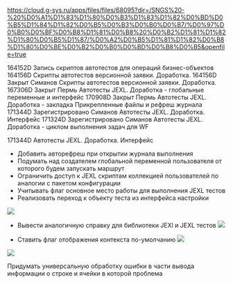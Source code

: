 https://cloud.g-sys.ru/apps/files/files/68095?dir=/SNGS%20-%20%D0%A1%D1%83%D1%80%D0%B3%D1%83%D1%82%D0%BD%D0%B5%D1%84%D1%82%D0%B5%D0%B3%D0%B0%D0%B7/%D0%97%D0%B0%D0%BF%D0%B8%D1%81%D0%B8%20%D0%B2%D1%81%D1%82%D1%80%D0%B5%D1%87/%D0%A2%D0%B5%D1%81%D1%82%D0%B8%D1%80%D0%BE%D0%B2%D0%B0%D0%BD%D0%B8%D0%B5&openfile=true

164152D Запись скриптов автотестов для операций бизнес-объектов
164156D Скрипты автотестов версионной заявки. Доработка.
164156D	Закрыт	Симанов	Скрипты автотестов версионной заявки. Доработка.
167306D	Закрыт	Пермь	Автотесты JEXL. Доработка - глобальные переменные и интерфейс
170908D	Закрыт	Пермь	Автотесты JEXL. Доработка - закладка Прикрепленные файлы и рефреш журнала
171344D	Зарегистрировано	Симанов	Автотесты JEXL. Доработка. Интерфейс
171324D	Зарегистрировано	Симанов	Автотесты JEXL. Доработка - циклом выполнения задач для WF

171344D Автотесты JEXL. Доработка. Интерфейс

- Добавить авторефреш при открытии журнала выполнения
- Подумать над создателем глобальной переменной пользователя от которого будем запускать маршрут
- Ограничить доступ к JEXL скриптам коллекцией пользователей по аналогии с пакетом конфигурации
- Учитывать флаг основное место работы для выполнения JEXL тестов
- Реализовать переход к объекту теста из интерфейса настройки

![](Переход%20к%20объекту%20JEXL-теста.jpg)

- Вывести аналогичную справку для библиотеки JEXl и JEXL тестов
![](Вывести%20аналогичную%20справку%20для%20библиотеки%20JEXl%20и%20JEXL%20тестов.jpg)

- Ставить флаг отображения контекста по-умолчанию
![](Ставить%20флаг%20отображения%20контекста%20по-умолчанию.jpg)


![](eXpress_2GzIjLC3DL.png)

Придумать универсальную обработку ошибки в части вывода информации о строке и ячейки в которой проблема